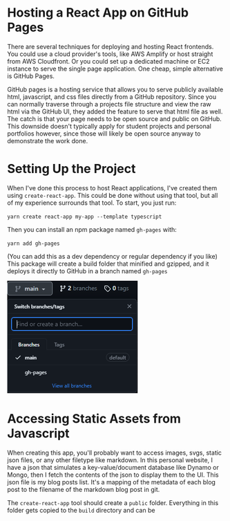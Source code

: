 # Hosting a React App on GitHub Pages
There are several techniques for deploying and hosting React frontends. You could use a cloud provider's tools, like AWS Amplify or host straight from AWS Cloudfront. Or you could set up a dedicated machine or EC2 instance to serve the single page application. One cheap, simple alternative is GitHub Pages.

GitHub pages is a hosting service that allows you to serve publicly available html, javascript, and css files directly from a GitHub repository. Since you can normally traverse through a projects file structure and view the raw html via the GitHub UI, they added the feature to serve that html file as well. The catch is that your page needs to be open source and public on GitHub. This downside doesn't typically apply for student projects and personal portfolios however, since those will likely be open source anyway to demonstrate the work done. 

# Setting Up the Project
When I've done this process to host React applications, I've created them using `create-react-app`. This could be done without using that tool, but all of my experience surrounds that tool. To start, you just run:

`yarn create react-app my-app --template typescript`

Then you can install an npm package named `gh-pages` with:

`yarn add gh-pages`

(You can add this as a dev dependency or regular dependency if you like) This package will create a build folder that minified and gzipped, and it deploys it directly to GitHub in a branch named `gh-pages`

![alt text](images/blog-post-content/gh-pages.png "Title")

# Accessing Static Assets from Javascript
When creating this app, you'll probably want to access images, svgs, static json files, or any other filetype like markdown. In this personal website, I have a json that simulates a key-value/document database like Dynamo or Mongo, then I fetch the contents of the json to display them to the UI. This json file is my blog posts list. It's a mapping of the metadata of each blog post to the filename of the markdown blog post in git.

The `create-react-app` tool should create a `public` folder. Everything in this folder gets copied to the `build` directory and can be

